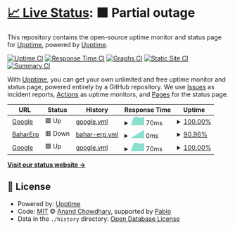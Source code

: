 # [📈 Live Status](https://demo.upptime.js.org): <!--live status--> **🟧 Partial outage**

This repository contains the open-source uptime monitor and status page for [Upptime](https://upptime.js.org), powered by [Upptime](https://github.com/upptime/upptime).

[![Uptime CI](https://github.com/amjadalfawal/UptimeBahar/workflows/Uptime%20CI/badge.svg)](https://github.com/amjadalfawal/UptimeBahar/actions?query=workflow%3A%22Uptime+CI%22)
[![Response Time CI](https://github.com/amjadalfawal/UptimeBahar/workflows/Response%20Time%20CI/badge.svg)](https://github.com/amjadalfawal/UptimeBahar/actions?query=workflow%3A%22Response+Time+CI%22)
[![Graphs CI](https://github.com/amjadalfawal/UptimeBahar/workflows/Graphs%20CI/badge.svg)](https://github.com/amjadalfawal/UptimeBahar/actions?query=workflow%3A%22Graphs+CI%22)
[![Static Site CI](https://github.com/amjadalfawal/UptimeBahar/workflows/Static%20Site%20CI/badge.svg)](https://github.com/amjadalfawal/UptimeBahar/actions?query=workflow%3A%22Static+Site+CI%22)
[![Summary CI](https://github.com/amjadalfawal/UptimeBahar/workflows/Summary%20CI/badge.svg)](https://github.com/amjadalfawal/UptimeBahar/actions?query=workflow%3A%22Summary+CI%22)

With [Upptime](https://upptime.js.org), you can get your own unlimited and free uptime monitor and status page, powered entirely by a GitHub repository. We use [Issues](https://github.com/upptime/upptime/issues) as incident reports, [Actions](https://github.com/amjadalfawal/UptimeBahar/actions) as uptime monitors, and [Pages](https://demo.upptime.js.org) for the status page.

<!--start: status pages-->
<!-- This summary is generated by Upptime (https://github.com/upptime/upptime) -->
<!-- Do not edit this manually, your changes will be overwritten -->
<!-- prettier-ignore -->
| URL | Status | History | Response Time | Uptime |
| --- | ------ | ------- | ------------- | ------ |
| <img alt="" src="https://icons.duckduckgo.com/ip3/www.google.com.ico" height="13"> [Google](https://www.google.com) | 🟩 Up | [google.yml](https://github.com/amjadalfawal/UptimeBahar/commits/HEAD/history/google.yml) | <details><summary><img alt="Response time graph" src="./graphs/google/response-time-week.png" height="20"> 70ms</summary><br><a href="https://amjadalfawal.github.io/UptimeBahar/history/google"><img alt="Response time 70" src="https://img.shields.io/endpoint?url=https%3A%2F%2Fraw.githubusercontent.com%2Famjadalfawal%2FUptimeBahar%2FHEAD%2Fapi%2Fgoogle%2Fresponse-time.json"></a><br><a href="https://amjadalfawal.github.io/UptimeBahar/history/google"><img alt="24-hour response time 70" src="https://img.shields.io/endpoint?url=https%3A%2F%2Fraw.githubusercontent.com%2Famjadalfawal%2FUptimeBahar%2FHEAD%2Fapi%2Fgoogle%2Fresponse-time-day.json"></a><br><a href="https://amjadalfawal.github.io/UptimeBahar/history/google"><img alt="7-day response time 70" src="https://img.shields.io/endpoint?url=https%3A%2F%2Fraw.githubusercontent.com%2Famjadalfawal%2FUptimeBahar%2FHEAD%2Fapi%2Fgoogle%2Fresponse-time-week.json"></a><br><a href="https://amjadalfawal.github.io/UptimeBahar/history/google"><img alt="30-day response time 70" src="https://img.shields.io/endpoint?url=https%3A%2F%2Fraw.githubusercontent.com%2Famjadalfawal%2FUptimeBahar%2FHEAD%2Fapi%2Fgoogle%2Fresponse-time-month.json"></a><br><a href="https://amjadalfawal.github.io/UptimeBahar/history/google"><img alt="1-year response time 70" src="https://img.shields.io/endpoint?url=https%3A%2F%2Fraw.githubusercontent.com%2Famjadalfawal%2FUptimeBahar%2FHEAD%2Fapi%2Fgoogle%2Fresponse-time-year.json"></a></details> | <details><summary><a href="https://amjadalfawal.github.io/UptimeBahar/history/google">100.00%</a></summary><a href="https://amjadalfawal.github.io/UptimeBahar/history/google"><img alt="All-time uptime 100.00%" src="https://img.shields.io/endpoint?url=https%3A%2F%2Fraw.githubusercontent.com%2Famjadalfawal%2FUptimeBahar%2FHEAD%2Fapi%2Fgoogle%2Fuptime.json"></a><br><a href="https://amjadalfawal.github.io/UptimeBahar/history/google"><img alt="24-hour uptime 100.00%" src="https://img.shields.io/endpoint?url=https%3A%2F%2Fraw.githubusercontent.com%2Famjadalfawal%2FUptimeBahar%2FHEAD%2Fapi%2Fgoogle%2Fuptime-day.json"></a><br><a href="https://amjadalfawal.github.io/UptimeBahar/history/google"><img alt="7-day uptime 100.00%" src="https://img.shields.io/endpoint?url=https%3A%2F%2Fraw.githubusercontent.com%2Famjadalfawal%2FUptimeBahar%2FHEAD%2Fapi%2Fgoogle%2Fuptime-week.json"></a><br><a href="https://amjadalfawal.github.io/UptimeBahar/history/google"><img alt="30-day uptime 100.00%" src="https://img.shields.io/endpoint?url=https%3A%2F%2Fraw.githubusercontent.com%2Famjadalfawal%2FUptimeBahar%2FHEAD%2Fapi%2Fgoogle%2Fuptime-month.json"></a><br><a href="https://amjadalfawal.github.io/UptimeBahar/history/google"><img alt="1-year uptime 100.00%" src="https://img.shields.io/endpoint?url=https%3A%2F%2Fraw.githubusercontent.com%2Famjadalfawal%2FUptimeBahar%2FHEAD%2Fapi%2Fgoogle%2Fuptime-year.json"></a></details>
| <img alt="" src="https://icons.duckduckgo.com/ip3/erp.bahargroup.net.ico" height="13"> [BaharErp](https://erp.bahargroup.net) | 🟥 Down | [bahar-erp.yml](https://github.com/amjadalfawal/UptimeBahar/commits/HEAD/history/bahar-erp.yml) | <details><summary><img alt="Response time graph" src="./graphs/bahar-erp/response-time-week.png" height="20"> 0ms</summary><br><a href="https://amjadalfawal.github.io/UptimeBahar/history/bahar-erp"><img alt="Response time 0" src="https://img.shields.io/endpoint?url=https%3A%2F%2Fraw.githubusercontent.com%2Famjadalfawal%2FUptimeBahar%2FHEAD%2Fapi%2Fbahar-erp%2Fresponse-time.json"></a><br><a href="https://amjadalfawal.github.io/UptimeBahar/history/bahar-erp"><img alt="24-hour response time 0" src="https://img.shields.io/endpoint?url=https%3A%2F%2Fraw.githubusercontent.com%2Famjadalfawal%2FUptimeBahar%2FHEAD%2Fapi%2Fbahar-erp%2Fresponse-time-day.json"></a><br><a href="https://amjadalfawal.github.io/UptimeBahar/history/bahar-erp"><img alt="7-day response time 0" src="https://img.shields.io/endpoint?url=https%3A%2F%2Fraw.githubusercontent.com%2Famjadalfawal%2FUptimeBahar%2FHEAD%2Fapi%2Fbahar-erp%2Fresponse-time-week.json"></a><br><a href="https://amjadalfawal.github.io/UptimeBahar/history/bahar-erp"><img alt="30-day response time 0" src="https://img.shields.io/endpoint?url=https%3A%2F%2Fraw.githubusercontent.com%2Famjadalfawal%2FUptimeBahar%2FHEAD%2Fapi%2Fbahar-erp%2Fresponse-time-month.json"></a><br><a href="https://amjadalfawal.github.io/UptimeBahar/history/bahar-erp"><img alt="1-year response time 0" src="https://img.shields.io/endpoint?url=https%3A%2F%2Fraw.githubusercontent.com%2Famjadalfawal%2FUptimeBahar%2FHEAD%2Fapi%2Fbahar-erp%2Fresponse-time-year.json"></a></details> | <details><summary><a href="https://amjadalfawal.github.io/UptimeBahar/history/bahar-erp">90.96%</a></summary><a href="https://amjadalfawal.github.io/UptimeBahar/history/bahar-erp"><img alt="All-time uptime 90.96%" src="https://img.shields.io/endpoint?url=https%3A%2F%2Fraw.githubusercontent.com%2Famjadalfawal%2FUptimeBahar%2FHEAD%2Fapi%2Fbahar-erp%2Fuptime.json"></a><br><a href="https://amjadalfawal.github.io/UptimeBahar/history/bahar-erp"><img alt="24-hour uptime 90.96%" src="https://img.shields.io/endpoint?url=https%3A%2F%2Fraw.githubusercontent.com%2Famjadalfawal%2FUptimeBahar%2FHEAD%2Fapi%2Fbahar-erp%2Fuptime-day.json"></a><br><a href="https://amjadalfawal.github.io/UptimeBahar/history/bahar-erp"><img alt="7-day uptime 90.96%" src="https://img.shields.io/endpoint?url=https%3A%2F%2Fraw.githubusercontent.com%2Famjadalfawal%2FUptimeBahar%2FHEAD%2Fapi%2Fbahar-erp%2Fuptime-week.json"></a><br><a href="https://amjadalfawal.github.io/UptimeBahar/history/bahar-erp"><img alt="30-day uptime 90.96%" src="https://img.shields.io/endpoint?url=https%3A%2F%2Fraw.githubusercontent.com%2Famjadalfawal%2FUptimeBahar%2FHEAD%2Fapi%2Fbahar-erp%2Fuptime-month.json"></a><br><a href="https://amjadalfawal.github.io/UptimeBahar/history/bahar-erp"><img alt="1-year uptime 90.96%" src="https://img.shields.io/endpoint?url=https%3A%2F%2Fraw.githubusercontent.com%2Famjadalfawal%2FUptimeBahar%2FHEAD%2Fapi%2Fbahar-erp%2Fuptime-year.json"></a></details>
| <img alt="" src="https://icons.duckduckgo.com/ip3/www.google.com.ico" height="13"> [Google](https://www.google.com) | 🟩 Up | [google.yml](https://github.com/amjadalfawal/UptimeBahar/commits/HEAD/history/google.yml) | <details><summary><img alt="Response time graph" src="./graphs/google/response-time-week.png" height="20"> 70ms</summary><br><a href="https://amjadalfawal.github.io/UptimeBahar/history/google"><img alt="Response time 70" src="https://img.shields.io/endpoint?url=https%3A%2F%2Fraw.githubusercontent.com%2Famjadalfawal%2FUptimeBahar%2FHEAD%2Fapi%2Fgoogle%2Fresponse-time.json"></a><br><a href="https://amjadalfawal.github.io/UptimeBahar/history/google"><img alt="24-hour response time 70" src="https://img.shields.io/endpoint?url=https%3A%2F%2Fraw.githubusercontent.com%2Famjadalfawal%2FUptimeBahar%2FHEAD%2Fapi%2Fgoogle%2Fresponse-time-day.json"></a><br><a href="https://amjadalfawal.github.io/UptimeBahar/history/google"><img alt="7-day response time 70" src="https://img.shields.io/endpoint?url=https%3A%2F%2Fraw.githubusercontent.com%2Famjadalfawal%2FUptimeBahar%2FHEAD%2Fapi%2Fgoogle%2Fresponse-time-week.json"></a><br><a href="https://amjadalfawal.github.io/UptimeBahar/history/google"><img alt="30-day response time 70" src="https://img.shields.io/endpoint?url=https%3A%2F%2Fraw.githubusercontent.com%2Famjadalfawal%2FUptimeBahar%2FHEAD%2Fapi%2Fgoogle%2Fresponse-time-month.json"></a><br><a href="https://amjadalfawal.github.io/UptimeBahar/history/google"><img alt="1-year response time 70" src="https://img.shields.io/endpoint?url=https%3A%2F%2Fraw.githubusercontent.com%2Famjadalfawal%2FUptimeBahar%2FHEAD%2Fapi%2Fgoogle%2Fresponse-time-year.json"></a></details> | <details><summary><a href="https://amjadalfawal.github.io/UptimeBahar/history/google">100.00%</a></summary><a href="https://amjadalfawal.github.io/UptimeBahar/history/google"><img alt="All-time uptime 100.00%" src="https://img.shields.io/endpoint?url=https%3A%2F%2Fraw.githubusercontent.com%2Famjadalfawal%2FUptimeBahar%2FHEAD%2Fapi%2Fgoogle%2Fuptime.json"></a><br><a href="https://amjadalfawal.github.io/UptimeBahar/history/google"><img alt="24-hour uptime 100.00%" src="https://img.shields.io/endpoint?url=https%3A%2F%2Fraw.githubusercontent.com%2Famjadalfawal%2FUptimeBahar%2FHEAD%2Fapi%2Fgoogle%2Fuptime-day.json"></a><br><a href="https://amjadalfawal.github.io/UptimeBahar/history/google"><img alt="7-day uptime 100.00%" src="https://img.shields.io/endpoint?url=https%3A%2F%2Fraw.githubusercontent.com%2Famjadalfawal%2FUptimeBahar%2FHEAD%2Fapi%2Fgoogle%2Fuptime-week.json"></a><br><a href="https://amjadalfawal.github.io/UptimeBahar/history/google"><img alt="30-day uptime 100.00%" src="https://img.shields.io/endpoint?url=https%3A%2F%2Fraw.githubusercontent.com%2Famjadalfawal%2FUptimeBahar%2FHEAD%2Fapi%2Fgoogle%2Fuptime-month.json"></a><br><a href="https://amjadalfawal.github.io/UptimeBahar/history/google"><img alt="1-year uptime 100.00%" src="https://img.shields.io/endpoint?url=https%3A%2F%2Fraw.githubusercontent.com%2Famjadalfawal%2FUptimeBahar%2FHEAD%2Fapi%2Fgoogle%2Fuptime-year.json"></a></details>

<!--end: status pages-->

[**Visit our status website →**](https://demo.upptime.js.org)

## 📄 License

- Powered by: [Upptime](https://github.com/upptime/upptime)
- Code: [MIT](./LICENSE) © [Anand Chowdhary](https://anandchowdhary.com), supported by [Pabio](https://pabio.com)
- Data in the `./history` directory: [Open Database License](https://opendatacommons.org/licenses/odbl/1-0/)

